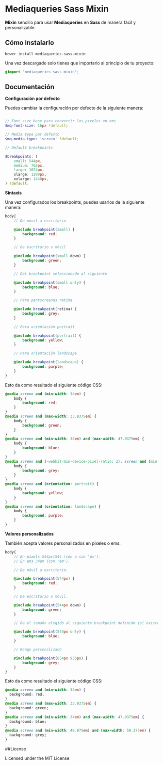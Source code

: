 # Mediaqueries Sass Mixin

**Mixin** sencillo para usar **Mediaqueries** en **Sass** de manera fácil y personalizable.

## Cómo instalarlo

```
bower install mediaqueries-sass-mixin
```

Una vez descargado solo tienes que importarlo al principio de tu proyecto:

```scss
@import "mediaqueries-sass-mixin";
```

## Documentación

**Configuración por defecto**

Puedes cambiar la configuración por defecto de la siguiente manera:

```scss

// Font size base para convertir los pixeles en ems
$mq-font-size: 16px !default;

// Media type por defecto
$mq-media-type: 'screen' !default;

// Default breakpoints

$breakpoints: (
    small: 544px,
    medium: 768px,
    large: 1024px,
    xlarge: 1200px,
    xxlarge: 1440px,
) !default;
```

**Sintaxis**

Una vez configurados los breakpoints, puedes usarlos de la siguiente manera:

```scss
body{
    // De móvil a escritorio

    @include breakpoint(small) {
        background: red;
    }

    // De escritorio a móvil

    @include breakpoint(small down) {
        background: green;
    }

    // Del breakpoint seleccionado al siguiente

    @include breakpoint(small only) {
        background: blue;
    }

    // Para pantscreenas retina

    @include breakpoint(retina) {
        background: grey;
    }

    // Para orientación portrait

    @include breakpoint(portrait) {
        background: yellow;
    }

    // Para orientación landscape

    @include breakpoint(landscape) {
        background: purple;
    }
}
```

Esto da como resultado el siguiente código CSS:

```css
@media screen and (min-width: 34em) {
    body {
        background: red;
    }
}
@media screen and (max-width: 33.9375em) {
    body {
        background: green;
    }
}
@media screen and (min-width: 34em) and (max-width: 47.9375em) {
    body {
        background: blue;
    }
}
@media screen and (-webkit-min-device-pixel-ratio: 2), screen and (min-resolution: 192dpi) {
    body {
        background: grey;
    }
}
@media screen and (orientation: portrait) {
    body {
        background: yellow;
    }
}
@media screen and (orientation: landscape) {
    body {
        background: purple;
    }
}
```

**Valores personalizados**

También acepta valores personalizados en pixeles o ems.

```scss
body{
    // En pixels 544px/544 (con o sin 'px').
    // En ems 34em (con 'em').

    // De móvil a escritorio.

    @include breakpoint(544px) {
        background: red;
    }

    // De escritorio a móvil.

    @include breakpoint(544px down) {
        background: green;
    }

    // De el tamaño elegido al siguiente breakpoint definido (si existe).

    @include breakpoint(544px only) {
        background: blue;
    }

    // Rango personalizado

    @include breakpoint(654px 935px) {
        background: grey;
    }
}
```

Esto da como resultado el siguiente código CSS:

```css
@media screen and (min-width: 34em) {
  background: red;
}
@media screen and (max-width: 33.9375em) {
  background: green;
}
@media screen and (min-width: 34em) and (max-width: 47.9375em) {
  background: blue;
}
@media screen and (min-width: 40.875em) and (max-width: 58.375em) {
  background: grey;
}
```

##License

Licensed under the MIT License
